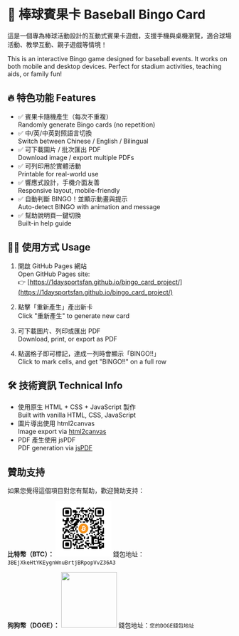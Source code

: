 
# 🎯 棒球賓果卡 Baseball Bingo Card

這是一個專為棒球活動設計的互動式賓果卡遊戲，支援手機與桌機瀏覽，適合球場活動、教學互動、親子遊戲等情境！

This is an interactive Bingo game designed for baseball events. It works on both mobile and desktop devices. Perfect for stadium activities, teaching aids, or family fun!

## 🔥 特色功能 Features

- ✅ 賓果卡隨機產生（每次不重複）  
  Randomly generate Bingo cards (no repetition)
- ✅ 中/英/中英對照語言切換  
  Switch between Chinese / English / Bilingual
- ✅ 可下載圖片 / 批次匯出 PDF  
  Download image / export multiple PDFs
- ✅ 可列印用於實體活動  
  Printable for real-world use
- ✅ 響應式設計，手機介面友善  
  Responsive layout, mobile-friendly
- ✅ 自動判斷 BINGO！並顯示動畫與提示  
  Auto-detect BINGO with animation and message
- ✅ 幫助說明頁一鍵切換  
  Built-in help guide

## 🧑‍💻 使用方式 Usage

1. 開啟 GitHub Pages 網站  
   Open GitHub Pages site:  
   👉 [https://1daysportsfan.github.io/bingo_card_project/](https://1daysportsfan.github.io/bingo_card_project/)

2. 點擊「重新產生」產出新卡  
   Click "重新產生" to generate new card

3. 可下載圖片、列印或匯出 PDF  
   Download, print, or export as PDF

4. 點選格子即可標記，達成一列時會顯示「BINGO!!」  
   Click to mark cells, and get "BINGO!!" on a full row

## 🛠 技術資訊 Technical Info

- 使用原生 HTML + CSS + JavaScript 製作  
  Built with vanilla HTML, CSS, JavaScript
- 圖片導出使用 html2canvas  
  Image export via [html2canvas](https://html2canvas.hertzen.com/)
- PDF 產生使用 jsPDF  
  PDF generation via [jsPDF](https://github.com/parallax/jsPDF)

## 贊助支持

如果您覺得這個項目對您有幫助，歡迎贊助支持：

**比特幣（BTC）：**
<img src="images/btc_qr.png" width="125" height="125">
錢包地址：`3BEjXkeHtYKEygnWnuBrtjBRpopVvZ36A3`

**狗狗幣（DOGE）：**
<img src="images/doge_qr.png" width="125" height="125">
錢包地址：`您的DOGE錢包地址`
